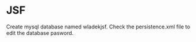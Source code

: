 # JSF

Create mysql database named wladekjsf.
Check the persistence.xml file to edit the database pasword.
